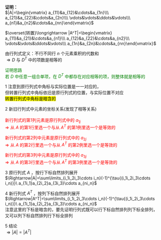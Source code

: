 **证明：**  
$|A|=\begin{vmatrix}  
a_{11}&a_{12}&\cdots&a_{1n}\\\  
a_{21}&a_{22}&\cdots&a_{2n}\\\  
\vdots&\vdots&\ddots&\vdots\\\  
a_{n1}&a_{n2}&\cdots&a_{nn}\end{vmatrix}$  
  
$\overset{转置}\longrightarrow  
|A^T|=\begin{vmatrix}  
a_{11}&a_{21}&\cdots&a_{n1}\\\  
a_{12}&a_{22}&\cdots&a_{n2}\\\  
\vdots&\vdots&\ddots&\vdots\\\  
a_{1n}&a_{2n}&\cdots&a_{nn}\end{vmatrix}$  
  
由行列式定义：不行不同行 $n$ 个元素乘积的代数和  
$\Rightarrow D$ 与 $D^T$ 中的项数是相等的  
  
<font color=green>证明思路  
若 $D$ 中任意一组合单项，在 $D^T$ 中都存在对应相等的项，则整体就是相等的</font>  
  
1 注意到原行列式中角标与实际位置是一一对应的，  
但转置行列式中角标依旧是原行列式的位置，与实际位置不对应  
<mark>转置行列式中角标是暗含的</mark>  
  
2 新旧行列式中元素的坐标关系(发现了相等关系)  
<font color=red>  
新行列式的第1列元素是原行列式中的 $a_{1j}$  
$\Rightarrow$ 从 $A$ 的第1行里选一个与从 $A^T$ 的第1例里选一个是等效的  
  
新行列式的第2列中元素是原行列式中的 $a_{2j}$  
$\Rightarrow$ 从 $A$ 的第2行里选一个与从 $A^T$ 的第2例里选一个是等效的  
  
新行列式的第3列中元素是原行列式中的 $a_{3j}$  
$\Rightarrow$ 从 $A$ 的第3行里选一个与从 $A^T$ 的第3例里选一个是等效的  
</font>  
  
3 原行列式 $A$ ，按行下标自然排列展开  
$\Rightarrow|A|=\sum\limits_{i_1i_2i_3\cdots i_n}(-1)^{\tau{(i_1i_2i_3\cdots i_n)}}\  
a_{1i_1}a_{2i_2}a_{3i_3}\cdots a_{ni_n}$  
  
4 新行列式 $A^T$ ，按列下标自然排列展开  
$\Rightarrow|A^T|=\sum\limits_{i_1i_2i_3\cdots i_n}(-1)^{\tau{(i_1i_2i_3\cdots i_n)}}\  
a_{1i_1}a_{2i_2}a_{3i_3}\cdots a_{ni_n}$  
注意这里的下标是暗含的，要先证明行列式既可以行下标自然排列列下标全排列，又可以列下标自然排列行下标全排列  
  
5 结论  
$\Rightarrow|A|=|A^T|$  

